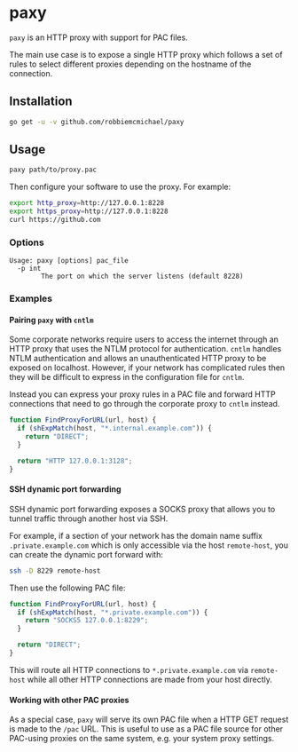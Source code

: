 # paxy

`paxy` is an HTTP proxy with support for PAC files.

The main use case is to expose a single HTTP proxy which follows a set of rules
to select different proxies depending on the hostname of the connection.

## Installation

```bash
go get -u -v github.com/robbiemcmichael/paxy
```

## Usage

```bash
paxy path/to/proxy.pac
```

Then configure your software to use the proxy. For example:

```bash
export http_proxy=http://127.0.0.1:8228
export https_proxy=http://127.0.0.1:8228
curl https://github.com
```

### Options

```
Usage: paxy [options] pac_file
  -p int
    	The port on which the server listens (default 8228)
```

### Examples

#### Pairing `paxy` with `cntlm`

Some corporate networks require users to access the internet through an HTTP
proxy that uses the NTLM protocol for authentication. `cntlm` handles NTLM
authentication and allows an unauthenticated HTTP proxy to be exposed on
localhost. However, if your network has complicated rules then they will be
difficult to express in the configuration file for `cntlm`.

Instead you can express your proxy rules in a PAC file and forward HTTP
connections that need to go through the corporate proxy to `cntlm` instead.

```js
function FindProxyForURL(url, host) {
  if (shExpMatch(host, "*.internal.example.com")) {
    return "DIRECT";
  }

  return "HTTP 127.0.0.1:3128";
}
```

#### SSH dynamic port forwarding

SSH dynamic port forwarding exposes a SOCKS proxy that allows you to tunnel
traffic through another host via SSH.

For example, if a section of your network has the domain name suffix
`.private.example.com` which is only accessible via the host `remote-host`, you
can create the dynamic port forward with:

```bash
ssh -D 8229 remote-host
```

Then use the following PAC file:

```js
function FindProxyForURL(url, host) {
  if (shExpMatch(host, "*.private.example.com")) {
    return "SOCKS5 127.0.0.1:8229";
  }

  return "DIRECT";
}
```

This will route all HTTP connections to `*.private.example.com` via
`remote-host` while all other HTTP connections are made from your host
directly.

#### Working with other PAC proxies

As a special case, `paxy` will serve its own PAC file when a HTTP GET
request is made to the `/pac` URL. This is useful to use as a PAC file
source for other PAC-using proxies on the same system, e.g. your system
proxy settings.
